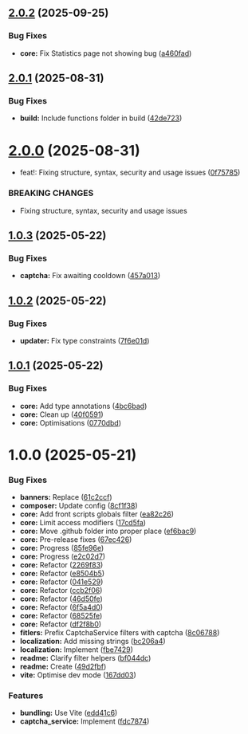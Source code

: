 ## [2.0.2](https://github.com/lexo-ch/lexo-captcha/compare/v2.0.1...v2.0.2) (2025-09-25)


### Bug Fixes

* **core:** Fix Statistics page not showing bug ([a460fad](https://github.com/lexo-ch/lexo-captcha/commit/a460fade4111465fc1bf67b5eb885fd514df2c36))

## [2.0.1](https://github.com/lexo-ch/lexo-captcha/compare/v2.0.0...v2.0.1) (2025-08-31)


### Bug Fixes

* **build:** Include functions folder in build ([42de723](https://github.com/lexo-ch/lexo-captcha/commit/42de7233ab96841e80a0fd8f6010e8aa38063bbb))

# [2.0.0](https://github.com/lexo-ch/lexo-captcha/compare/v1.0.3...v2.0.0) (2025-08-31)


* feat!: Fixing structure, syntax, security and usage issues ([0f75785](https://github.com/lexo-ch/lexo-captcha/commit/0f757859b6ba113f87843fee189de6174a616654))


### BREAKING CHANGES

* Fixing structure, syntax, security and usage issues

## [1.0.3](https://github.com/lexo-ch/lexo-captcha/compare/v1.0.2...v1.0.3) (2025-05-22)


### Bug Fixes

* **captcha:** Fix awaiting cooldown ([457a013](https://github.com/lexo-ch/lexo-captcha/commit/457a013ceb22217741a12875c08a0501eff1422a))

## [1.0.2](https://github.com/lexo-ch/lexo-captcha/compare/v1.0.1...v1.0.2) (2025-05-22)


### Bug Fixes

* **updater:** Fix type constraints ([7f6e01d](https://github.com/lexo-ch/lexo-captcha/commit/7f6e01d633859aee982e31bef9ff85a3c5038d71))

## [1.0.1](https://github.com/lexo-ch/lexo-captcha/compare/v1.0.0...v1.0.1) (2025-05-22)


### Bug Fixes

* **core:** Add type annotations ([4bc6bad](https://github.com/lexo-ch/lexo-captcha/commit/4bc6bad92e3d22f5ffef1765b3027f904a502f0d))
* **core:** Clean up ([40f0591](https://github.com/lexo-ch/lexo-captcha/commit/40f0591059991288484700dcf6492ee76c3f66dd))
* **core:** Optimisations ([0770dbd](https://github.com/lexo-ch/lexo-captcha/commit/0770dbd5665c5bc0d0e837e9df9e70f8fc10b3a8))

# 1.0.0 (2025-05-21)


### Bug Fixes

* **banners:** Replace ([61c2ccf](https://github.com/lexo-ch/lexo-captcha/commit/61c2ccf603e8d4819bb375bc423c74577d2a2ac3))
* **composer:** Update config ([8cf1f38](https://github.com/lexo-ch/lexo-captcha/commit/8cf1f38dc7102b424769fec7f5c552d9fac25dc5))
* **core:** Add front scripts globals filter ([ea82c26](https://github.com/lexo-ch/lexo-captcha/commit/ea82c268f1d8f11ed4f16b4d70ae807d7ce472f2))
* **core:** Limit access modifiers ([17cd5fa](https://github.com/lexo-ch/lexo-captcha/commit/17cd5fafc4c6ec8a41220147f7e5fda6017927cc))
* **core:** Move .github folder into proper place ([ef6bac9](https://github.com/lexo-ch/lexo-captcha/commit/ef6bac97bbeccf16c45ebe2a91f704a8198ecc3a))
* **core:** Pre-release fixes ([67ec426](https://github.com/lexo-ch/lexo-captcha/commit/67ec426587f4c710a950dcf44fecbe3816f7edcd))
* **core:** Progress ([85fe96e](https://github.com/lexo-ch/lexo-captcha/commit/85fe96ebeab28be75365e810dd95a7e6017ea6b4))
* **core:** Progress ([e2c02d7](https://github.com/lexo-ch/lexo-captcha/commit/e2c02d7bd557119a7376b92cb8e0a62efb5a4d36))
* **core:** Refactor ([2269f83](https://github.com/lexo-ch/lexo-captcha/commit/2269f8386ba3e97c6d0ae2c04b613e8e3625ff9f))
* **core:** Refactor ([e8504b5](https://github.com/lexo-ch/lexo-captcha/commit/e8504b5392b313eaf5c3e10981135b637df0927a))
* **core:** Refactor ([041e529](https://github.com/lexo-ch/lexo-captcha/commit/041e5292217d9a0adea8dadbceb48bcf5511e23d))
* **core:** Refactor ([ccb2f06](https://github.com/lexo-ch/lexo-captcha/commit/ccb2f0645095bec213377797ffa4a48d03abf9e3))
* **core:** Refactor ([46d50fe](https://github.com/lexo-ch/lexo-captcha/commit/46d50fef229b7fca76b13dc006a7a0500a554f8b))
* **core:** Refactor ([6f5a4d0](https://github.com/lexo-ch/lexo-captcha/commit/6f5a4d01d5bee09454d3658344bd491c4c5a894f))
* **core:** Refactor ([68525fe](https://github.com/lexo-ch/lexo-captcha/commit/68525fe2c25d1678b7a65f60a02c9827dd9d6c0e))
* **core:** Refactor ([df2f8b0](https://github.com/lexo-ch/lexo-captcha/commit/df2f8b0e661d4e8c3c418f2e1ca2eea4254353b1))
* **fitlers:** Prefix CaptchaService filters with captcha ([8c06788](https://github.com/lexo-ch/lexo-captcha/commit/8c06788421ad20d4fc81e6356b21205ece12eb04))
* **localization:** Add missing strings ([bc206a4](https://github.com/lexo-ch/lexo-captcha/commit/bc206a43a56a61f6e5860a8698893245134fcffe))
* **localization:** Implement ([fbe7429](https://github.com/lexo-ch/lexo-captcha/commit/fbe742965d9386900ef1b9d35aa58bb986d0f231))
* **readme:** Clarify filter helpers ([bf044dc](https://github.com/lexo-ch/lexo-captcha/commit/bf044dc25e1fe303fd67edf2114efdacfbc14e5b))
* **readme:** Create ([49d2fbf](https://github.com/lexo-ch/lexo-captcha/commit/49d2fbf4512f90c37d75e7956c7ef551e043a679))
* **vite:** Optimise dev mode ([167dd03](https://github.com/lexo-ch/lexo-captcha/commit/167dd039b88d735007d18ad9ea3af52f2639fd90))


### Features

* **bundling:** Use Vite ([edd41c6](https://github.com/lexo-ch/lexo-captcha/commit/edd41c60e0849586fb3b51ac72d0abcf769fa304))
* **captcha_service:** Implement ([fdc7874](https://github.com/lexo-ch/lexo-captcha/commit/fdc7874d8666904a12a80d5793b19d7c57f9a2a1))
